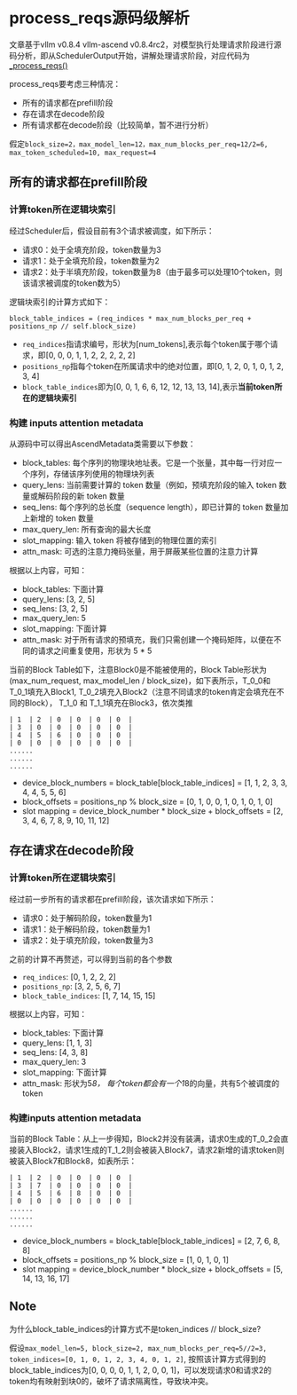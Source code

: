 # process_reqs源码级解析

文章基于vllm v0.8.4 vllm-ascend v0.8.4rc2，对模型执行处理请求阶段进行源码分析，即从SchedulerOutput开始，讲解处理请求阶段，对应代码为[_process_reqs()](https://github.com/vllm-project/vllm-ascend/blob/v0.8.4rc2/vllm_ascend/worker/model_runner_v1.py#L484)

process_reqs要考虑三种情况：

- 所有的请求都在prefill阶段
- 存在请求在decode阶段
- 所有请求都在decode阶段（比较简单，暂不进行分析）
  
假定`block_size=2，max_model_len=12，max_num_blocks_per_req=12/2=6, max_token_scheduled=10, max_request=4`

## 所有的请求都在prefill阶段

### 计算token所在逻辑块索引

经过Scheduler后，假设目前有3个请求被调度，如下所示：

- 请求0：处于全填充阶段，token数量为3
- 请求1：处于全填充阶段，token数量为2
- 请求2：处于半填充阶段，token数量为8（由于最多可以处理10个token，则该请求被调度的token数为5）

逻辑块索引的计算方式如下：

`block_table_indices = (req_indices * max_num_blocks_per_req + positions_np // self.block_size)`

- `req_indices`指请求编号，形状为[num_tokens],表示每个token属于哪个请求，即[0, 0, 0, 1, 1, 2, 2, 2, 2, 2]
- `positions_np`指每个token在所属请求中的绝对位置，即[0, 1, 2, 0, 1, 0, 1, 2, 3, 4]
- `block_table_indices`即为[0, 0, 1, 6, 6, 12, 12, 13, 13, 14],表示**当前token所在的逻辑块索引**
  
### 构建 inputs attention metadata

从源码中可以得出AscendMetadata类需要以下参数：

- block_tables: 每个序列的物理块地址表。它是一个张量，其中每一行对应一个序列，存储该序列使用的物理块列表
- query_lens: 当前需要计算的 token 数量（例如，预填充阶段的输入 token 数量或解码阶段的新 token 数量
- seq_lens: 每个序列的总长度（sequence length），即已计算的 token 数量加上新增的 token 数量
- max_query_len: 所有查询的最大长度
- slot_mapping: 输入 token 将被存储到的物理位置的索引
- attn_mask: 可选的注意力掩码张量，用于屏蔽某些位置的注意力计算

根据以上内容，可知：

- block_tables: 下面计算
- query_lens: [3, 2, 5]
- seq_lens: [3, 2, 5]
- max_query_len: 5
- slot_mapping: 下面计算
- attn_mask: 对于所有请求的预填充，我们只需创建一个掩码矩阵，以便在不同的请求之间重复使用，形状为 5 * 5

当前的Block Table如下，注意Block0是不能被使用的，Block Table形状为(max_num_request, max_model_len / block_size)，如下表所示，T_0_0和T_0_1填充入Block1, T_0_2填充入Block2（注意不同请求的token肯定会填充在不同的Block）， T_1_0 和 T_1_1填充在Block3，依次类推

```
| 1  | 2  | 0  | 0  | 0  | 0  |
| 3  | 0  | 0  | 0  | 0  | 0  |
| 4  | 5  | 6  | 0  | 0  | 0  |
| 0  | 0  | 0  | 0  | 0  | 0  |
......
......
......
```

- device_block_numbers = block_table[block_table_indices] = [1, 1, 2, 3, 3, 4, 4, 5, 5, 6]
- block_offsets = positions_np % block_size = [0, 1, 0, 0, 1, 0, 1, 0, 1, 0]
- slot mapping = device_block_number * block_size + block_offsets = [2, 3, 4, 6, 7, 8, 9, 10, 11, 12]

## 存在请求在decode阶段

### 计算token所在逻辑块索引

经过前一步所有的请求都在prefill阶段，该次请求如下所示：

- 请求0：处于解码阶段，token数量为1
- 请求1：处于解码阶段，token数量为1
- 请求2：处于填充阶段，token数量为3

之前的计算不再赘述，可以得到当前的各个参数

- `req_indices`: [0, 1, 2, 2, 2]
- `positions_np`: [3, 2, 5, 6, 7]
- `block_table_indices`: [1, 7, 14, 15, 15]

根据以上内容，可知：

- block_tables: 下面计算
- query_lens: [1, 1, 3]
- seq_lens: [4, 3, 8]
- max_query_len: 3
- slot_mapping: 下面计算
- attn_mask: 形状为5*8， 每个token都会有一个1*8的向量，共有5个被调度的token
  
### 构建inputs attention metadata

当前的Block Table：从上一步得知，Block2并没有装满，请求0生成的T_0_2会直接装入Block2，请求1生成的T_1_2则会被装入Block7，请求2新增的请求token则被装入Block7和Block8，如表所示：

```
| 1  | 2  | 0  | 0  | 0  | 0  |
| 3  | 7  | 0  | 0  | 0  | 0  |
| 4  | 5  | 6  | 8  | 0  | 0  |
| 0  | 0  | 0  | 0  | 0  | 0  |
......
......
......
```

- device_block_numbers = block_table[block_table_indices] = [2, 7, 6, 8, 8]
- block_offsets = positions_np % block_size = [1, 0, 1, 0, 1]
- slot mapping = device_block_number * block_size + block_offsets = [5, 14, 13, 16, 17]

## Note

为什么block_table_indices的计算方式不是token_indices // block_size?

假设`max_model_len=5, block_size=2, max_num_blocks_per_req=5//2=3, token_indices=[0, 1, 0, 1, 2, 3, 4, 0, 1, 2]`, 按照该计算方式得到的block_table_indices为[0, 0, 0, 0, 1, 1, 2, 0, 0, 1]，可以发现请求0和请求2的token均有映射到块0的，破坏了请求隔离性，导致块冲突。
